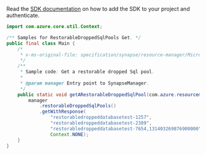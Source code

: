 Read the [SDK documentation](https://github.com/Azure/azure-sdk-for-java/blob/azure-resourcemanager-synapse_1.0.0-beta.6/sdk/synapse/azure-resourcemanager-synapse/README.md) on how to add the SDK to your project and authenticate.

```java
import com.azure.core.util.Context;

/** Samples for RestorableDroppedSqlPools Get. */
public final class Main {
    /*
     * x-ms-original-file: specification/synapse/resource-manager/Microsoft.Synapse/stable/2021-06-01/examples/RestorableDroppedSqlPoolGet.json
     */
    /**
     * Sample code: Get a restorable dropped Sql pool.
     *
     * @param manager Entry point to SynapseManager.
     */
    public static void getARestorableDroppedSqlPool(com.azure.resourcemanager.synapse.SynapseManager manager) {
        manager
            .restorableDroppedSqlPools()
            .getWithResponse(
                "restorabledroppeddatabasetest-1257",
                "restorabledroppeddatabasetest-2389",
                "restorabledroppeddatabasetest-7654,131403269876900000",
                Context.NONE);
    }
}
```
